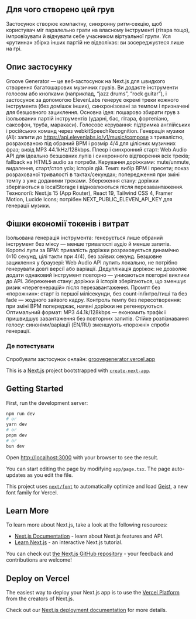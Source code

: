 ## Для чого створено цей грув
Застосунок створює компактну, синхронну ритм‑секцію, щоб користувач міг паралельно грати на власному інструменті (гітара тощо), імпровізувати й відчувати себе учасником віртуальної групи. Уся «рутинна» збірка інших партій не відволікає: ви зосереджуєтеся лише на грі.

## Опис застосунку
Groove Generator — це веб‑застосунок на Next.js для швидкого створення багатошарових музичних грувів. Ви додаєте інструменти голосом або кнопками (наприклад, “jazz drums”, “rock guitar”), і застосунок за допомогою ElevenLabs генерує окремі треки кожного інструмента (без домішок інших), синхронізовані за темпом і призначені для безшовного зациклення.
Основна ідея: пошарово збирати грув з ізольованих партій інструментів (ударні, бас, гітара, фортепіано, саксофон, труба, маракаси).
Голосове керування: підтримка англійських і російських команд через webkitSpeechRecognition.
Генерація музики (AI): запити до https://api.elevenlabs.io/v1/music/compose з тривалістю, розрахованою під обраний BPM і розмір 4/4 для цілісних музичних фраз; вивід MP3 44.1kHz/128kbps.
Плеєр і синхронний старт: Web Audio API для ідеально безшовних лупів і синхронного відтворення всіх треків; fallback на HTML5 audio за потреби.
Керування доріжками: mute/unmute, видалення, старт/стоп усіх; історія дій.
Темп: вибір BPM і пресети; показ розрахованої тривалості в тактах/секундах; попередження при зміні темпу з уже доданими треками.
Збереження стану: доріжки зберігаються в localStorage і відновлюються після перезавантаження.
Технології: Next.js 15 (App Router), React 19, Tailwind CSS 4, Framer Motion, Lucide Icons; потрібен NEXT_PUBLIC_ELEVEN_API_KEY для генерації музики.

## Фішки економії токенів і витрат
Ізольована генерація інструмента: генерується лише обраний інструмент без міксу — менше тривалості аудіо й менше запитів.
Короткі лупи за BPM: тривалість доріжки розраховується динамічно (≈10 секунд, цілі такти при 4/4), без зайвих секунд.
Безшовне зациклення у браузері: Web Audio API лупить локально, не потрібно генерувати довгі версії або варіації.
Дедуплікація доріжок: не дозволяє додати однаковий інструмент повторно — уникаються повторні виклики до API.
Збереження стану: доріжки й історія зберігаються, що зменшує ризик «перегенерацій» після перезавантаження.
Промпт без «порожнин»: старт із першої мілісекунди, без count‑in/інтро/тиші та без fade — жодного зайвого кадру.
Контроль темпу без пересотворення: при зміні BPM попереджає, наявні доріжки не регенеруються.
Оптимальний формат: MP3 44.1k/128kbps — економить трафік і пришвидшує завантаження без повторних запитів.
Стійке розпізнавання голосу: синоніми/варіації (EN/RU) зменшують «порожні» спроби генерації.

### Де потестувати
Спробувати застосунок онлайн: [groovegenerator.vercel.app](https://groovegenerator.vercel.app/)



This is a [Next.js](https://nextjs.org) project bootstrapped with [`create-next-app`](https://nextjs.org/docs/app/api-reference/cli/create-next-app).

## Getting Started

First, run the development server:

```bash
npm run dev
# or
yarn dev
# or
pnpm dev
# or
bun dev
```

Open [http://localhost:3000](http://localhost:3000) with your browser to see the result.

You can start editing the page by modifying `app/page.tsx`. The page auto-updates as you edit the file.

This project uses [`next/font`](https://nextjs.org/docs/app/building-your-application/optimizing/fonts) to automatically optimize and load [Geist](https://vercel.com/font), a new font family for Vercel.

## Learn More

To learn more about Next.js, take a look at the following resources:

- [Next.js Documentation](https://nextjs.org/docs) - learn about Next.js features and API.
- [Learn Next.js](https://nextjs.org/learn) - an interactive Next.js tutorial.

You can check out [the Next.js GitHub repository](https://github.com/vercel/next.js) - your feedback and contributions are welcome!

## Deploy on Vercel

The easiest way to deploy your Next.js app is to use the [Vercel Platform](https://vercel.com/new?utm_medium=default-template&filter=next.js&utm_source=create-next-app&utm_campaign=create-next-app-readme) from the creators of Next.js.

Check out our [Next.js deployment documentation](https://nextjs.org/docs/app/building-your-application/deploying) for more details.
